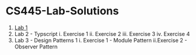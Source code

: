 # CS445-Lab-Solutions
1. [Lab 1](https://github.com/Hamid8542/cs445-lab-solutions/blob/main/Lab%201/Lab-1%20Solutions.pdf)
2. Lab 2 - Typscript
     i.   Exercise 1
     ii.  Exercise 2
     iii. Exercise 3
     iv.  Exercise 4
3. Lab 3 - Design Patterns 1
     i. Exercise 1 - Module Pattern
     ii.Exercise 2 - Observer Pattern
